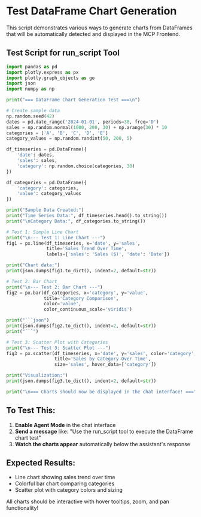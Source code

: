 # Test DataFrame Chart Generation

This script demonstrates various ways to generate charts from DataFrames that will be automatically detected and displayed in the MCP Frontend.

## Test Script for run_script Tool

```python
import pandas as pd
import plotly.express as px
import plotly.graph_objects as go
import json
import numpy as np

print("=== DataFrame Chart Generation Test ===\n")

# Create sample data
np.random.seed(42)
dates = pd.date_range('2024-01-01', periods=30, freq='D')
sales = np.random.normal(1000, 200, 30) + np.arange(30) * 10
categories = ['A', 'B', 'C', 'D', 'E']
category_values = np.random.randint(50, 200, 5)

df_timeseries = pd.DataFrame({
    'date': dates,
    'sales': sales,
    'category': np.random.choice(categories, 30)
})

df_categories = pd.DataFrame({
    'category': categories,
    'value': category_values
})

print("Sample Data Created:")
print("Time Series Data:", df_timeseries.head().to_string())
print("\nCategory Data:", df_categories.to_string())

# Test 1: Simple Line Chart
print("\n--- Test 1: Line Chart ---")
fig1 = px.line(df_timeseries, x='date', y='sales', 
               title='Sales Trend Over Time',
               labels={'sales': 'Sales ($)', 'date': 'Date'})

print("Chart data:")
print(json.dumps(fig1.to_dict(), indent=2, default=str))

# Test 2: Bar Chart
print("\n--- Test 2: Bar Chart ---")
fig2 = px.bar(df_categories, x='category', y='value',
              title='Category Comparison',
              color='value',
              color_continuous_scale='viridis')

print("```json")
print(json.dumps(fig2.to_dict(), indent=2, default=str))
print("```")

# Test 3: Scatter Plot with Categories
print("\n--- Test 3: Scatter Plot ---")
fig3 = px.scatter(df_timeseries, x='date', y='sales', color='category',
                  title='Sales by Category Over Time',
                  size='sales', hover_data=['category'])

print("Visualization:")
print(json.dumps(fig3.to_dict(), indent=2, default=str))

print("\n=== Charts should now be displayed in the chat interface! ===")
```

## To Test This:

1. **Enable Agent Mode** in the chat interface
2. **Send a message** like: "Use the run_script tool to execute the DataFrame chart test"
3. **Watch the charts appear** automatically below the assistant's response

## Expected Results:

- Line chart showing sales trend over time
- Colorful bar chart comparing categories  
- Scatter plot with category colors and sizing

All charts should be interactive with hover tooltips, zoom, and pan functionality!
